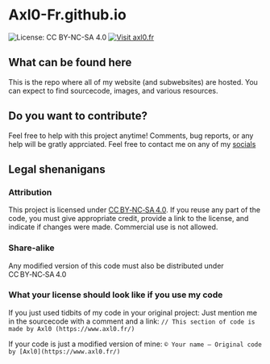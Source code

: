 # Axl0-Fr.github.io

![License: CC BY-NC-SA 4.0](https://img.shields.io/badge/License-CC%20BY--NC--SA%204.0-lightgrey.svg)
[![Visit axl0.fr](https://img.shields.io/badge/Website-axl0.fr-pink?logo=globe)](https://www.axl0.fr)

## What can be found here

This is the repo where all of my website (and subwebsites) are hosted. You can expect to find sourcecode, images, and various resources.

## Do you want to contribute?

Feel free to help with this project anytime! Comments, bug reports, or any help will be gratly apprciated. Feel free to contact me on any of my [socials](https://www.axl0.fr/#4)

## Legal shenanigans

### Attribution

This project is licensed under [CC BY‑NC‑SA 4.0](https://creativecommons.org/licenses/by-nc-sa/4.0/). If you reuse any part of the code, you must give appropriate credit, provide a link to the license, and indicate if changes were made. Commercial use is not allowed.

### Share-alike

Any modified version of this code must also be distributed under CC BY‑NC‑SA 4.0

### What your license should look like if you use my code

If you just used tidbits of my code in your original project:
Just mention me in the sourcecode with a comment and a link: `// This section of code is made by Axl0 (https://www.axl0.fr/)`

If your code is just a modified version of mine:
`© Your name — Original code by [Axl0](https://www.axl0.fr/)`
